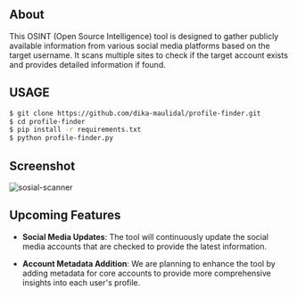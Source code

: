 ## About
This OSINT (Open Source Intelligence) tool is designed to gather publicly available information from various social media platforms based on the 
target username. It scans multiple sites to check if the target account exists and provides detailed information if found.

## USAGE 
```bash
$ git clone https://github.com/dika-maulidal/profile-finder.git
$ cd profile-finder
$ pip install -r requirements.txt
$ python profile-finder.py
```

## Screenshot
![sosial-scanner](https://github.com/user-attachments/assets/954b3ac6-531a-4906-a35c-446704a630a6)

## Upcoming Features

- **Social Media Updates**: The tool will continuously update the social media accounts that are checked to provide the latest information.
  
- **Account Metadata Addition**: We are planning to enhance the tool by adding metadata for core accounts to provide more comprehensive insights into each user's profile.

